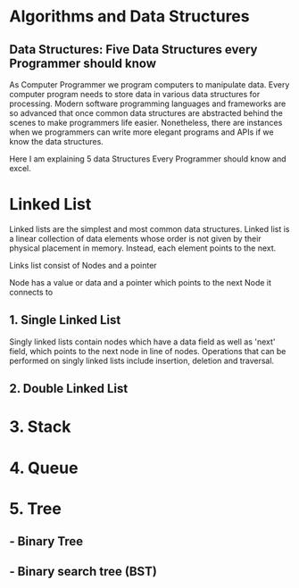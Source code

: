 # Algorithms and Data Structures
## Data Structures: Five Data Structures every Programmer should know

As Computer Programmer we program computers to manipulate data. Every computer program needs to store data  in various data structures for processing. Modern software programming languages and frameworks are so advanced that once common data structures are abstracted behind the scenes to make programmers life easier. 
Nonetheless, there are instances when we programmers can write more elegant programs and APIs if we know the data structures.

Here I am explaining 5 data Structures Every Programmer should know and excel.

# Linked List

Linked lists are the simplest and most common data structures. Linked list is a linear collection of data elements whose order is not given by their physical placement in memory. Instead, each element points to the next.

Links list consist of Nodes and a pointer

Node has a value or data and a pointer which points to the next Node it connects to

## 1. Single Linked List


Singly linked lists contain nodes which have a data field as well as 'next' field, which points to the next node in line of nodes. Operations that can be performed on singly linked lists include insertion, deletion and traversal.

## 2. Double Linked List
# 3. Stack
# 4. Queue
# 5. Tree
## - Binary Tree 
## - Binary search tree (BST)

